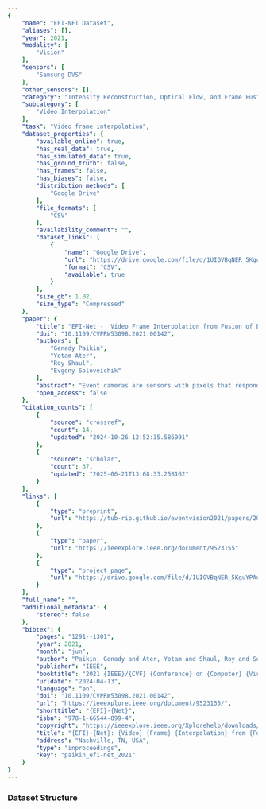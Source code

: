 ```yaml
---
{
    "name": "EFI-NET Dataset",
    "aliases": [],
    "year": 2021,
    "modality": [
        "Vision"
    ],
    "sensors": [
        "Samsung DVS"
    ],
    "other_sensors": [],
    "category": "Intensity Reconstruction, Optical Flow, and Frame Fusion",
    "subcategory": [
        "Video Interpolation"
    ],
    "task": "Video frame interpolation",
    "dataset_properties": {
        "available_online": true,
        "has_real_data": true,
        "has_simulated_data": true,
        "has_ground_truth": false,
        "has_frames": false,
        "has_biases": false,
        "distribution_methods": [
            "Google Drive"
        ],
        "file_formats": [
            "CSV"
        ],
        "availability_comment": "",
        "dataset_links": [
            {
                "name": "Google Drive",
                "url": "https://drive.google.com/file/d/1UIGVBqNER_5KguYPAu5y7TVg-JlNhz3-/view?usp=sharing",
                "format": "CSV",
                "available": true
            }
        ],
        "size_gb": 1.02,
        "size_type": "Compressed"
    },
    "paper": {
        "title": "EFI-Net -  Video Frame Interpolation from Fusion of Events and Frames",
        "doi": "10.1109/CVPRW53098.2021.00142",
        "authors": [
            "Genady Paikin",
            "Yotam Ater",
            "Roy Shaul",
            "Evgeny Soloveichik"
        ],
        "abstract": "Event cameras are sensors with pixels that respond independently and asynchronously to changes in scene illumination. Event cameras have a number of advantages when compared to conventional cameras: low-latency, high temporal resolution, high dynamic range, low power and sparse data output. However, existing event cameras also suffer from comparatively low spatial resolution and are sensitive to noise. Recently, it has been shown that it is possible to reconstruct an intensity frame stream from an event stream. These reconstructions preserve the high temporal rate of the event stream, but tend to suffer from significant artifacts and low image quality due to the shortcomings of event cameras. In this work we demonstrate that it is possible to combine the best of both worlds, by fusing a color frame stream at low temporal resolution and high spatial resolution with an event stream at high temporal resolution and low spatial resolution to generate a video stream with both high temporal and spatial resolutions while preserving the original color information. We utilize a novel event frame interpolation network (EFI-Net), a multi-phase convolutional neural network which fuses the frame and event streams. EFI-Net is trained using only simulated data and generalizes exceptionally well to real-world experimental data. We show that our method is able to interpolate frames where traditional video interpolation approaches fail, while also outperforming event-only reconstructions. We further contribute a new dataset, containing event camera data synchronized with high speed video. This work opens the door to a new application for event cameras, enabling high fidelity fusion with frame based image streams for generation of high-quality high-speed video. The dataset is available at https://drive.google.com/file/d/1UIGVBqNER\\_5KguYPAu5y7TVg-JlNhz3-/view?usp=sharing",
        "open_access": false
    },
    "citation_counts": [
        {
            "source": "crossref",
            "count": 14,
            "updated": "2024-10-26 12:52:35.586991"
        },
        {
            "source": "scholar",
            "count": 37,
            "updated": "2025-06-21T13:08:33.258162"
        }
    ],
    "links": [
        {
            "type": "preprint",
            "url": "https://tub-rip.github.io/eventvision2021/papers/2021CVPRW_EFI-Net_Video_Frame_Interpolation_from_Fusion_of_Events_and_Frames.pdf"
        },
        {
            "type": "paper",
            "url": "https://ieeexplore.ieee.org/document/9523155"
        },
        {
            "type": "project_page",
            "url": "https://drive.google.com/file/d/1UIGVBqNER_5KguYPAu5y7TVg-JlNhz3-/view"
        }
    ],
    "full_name": "",
    "additional_metadata": {
        "stereo": false
    },
    "bibtex": {
        "pages": "1291--1301",
        "year": 2021,
        "month": "jun",
        "author": "Paikin, Genady and Ater, Yotam and Shaul, Roy and Soloveichik, Evgeny",
        "publisher": "IEEE",
        "booktitle": "2021 {IEEE}/{CVF} {Conference} on {Computer} {Vision} and {Pattern} {Recognition} {Workshops} ({CVPRW})",
        "urldate": "2024-04-13",
        "language": "en",
        "doi": "10.1109/CVPRW53098.2021.00142",
        "url": "https://ieeexplore.ieee.org/document/9523155/",
        "shorttitle": "{EFI}-{Net}",
        "isbn": "978-1-66544-899-4",
        "copyright": "https://ieeexplore.ieee.org/Xplorehelp/downloads/license-information/IEEE.html",
        "title": "{EFI}-{Net}: {Video} {Frame} {Interpolation} from {Fusion} of {Events} and {Frames}",
        "address": "Nashville, TN, USA",
        "type": "inproceedings",
        "key": "paikin_efi-net_2021"
    }
}
---
```


### Dataset Structure
